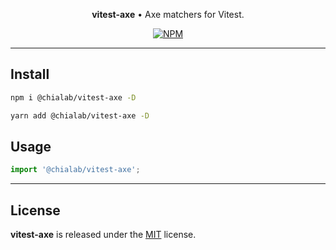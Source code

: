 <p align="center">
    <strong>vitest-axe</strong> • Axe matchers for Vitest.
</p>

<p align="center">
    <a href="https://www.npmjs.com/package/@chialab/vitest-axe"><img alt="NPM" src="https://img.shields.io/npm/v/@chialab/vitest-axe.svg?style=flat-square"></a>
</p>

---

## Install

```sh
npm i @chialab/vitest-axe -D
```

```sh
yarn add @chialab/vitest-axe -D
```

## Usage

```js
import '@chialab/vitest-axe';
```

---

## License

**vitest-axe** is released under the [MIT](https://github.com/chialab/rna/blob/main/packages/vitest-axe/LICENSE) license.
